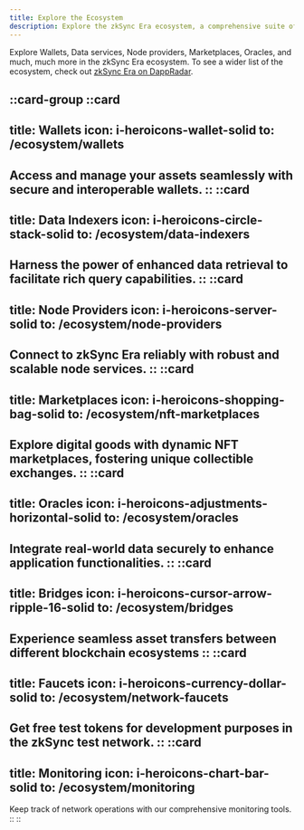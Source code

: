 ```yaml
---
title: Explore the Ecosystem
description: Explore the zkSync Era ecosystem, a comprehensive suite of services and tools from wallets to marketplaces that empower and enhance your experience.
---
```


Explore Wallets, Data services, Node providers, Marketplaces, Oracles, and much, much more
in the zkSync Era ecosystem.
To see a wider list of the ecosystem, check out [zkSync Era on DappRadar](https://zksync.dappradar.com/ecosystem).

::card-group
  ::card
  ---
  title: Wallets
  icon: i-heroicons-wallet-solid
  to: /ecosystem/wallets
  ---
  Access and manage your assets seamlessly with secure and interoperable wallets.
  ::
  ::card
  ---
  title: Data Indexers
  icon: i-heroicons-circle-stack-solid
  to: /ecosystem/data-indexers
  ---
  Harness the power of enhanced data retrieval to facilitate rich query capabilities.
  ::
  ::card
  ---
  title: Node Providers
  icon: i-heroicons-server-solid
  to: /ecosystem/node-providers
  ---
  Connect to zkSync Era reliably with robust and scalable node services.
  ::
  ::card
  ---
  title: Marketplaces
  icon: i-heroicons-shopping-bag-solid
  to: /ecosystem/nft-marketplaces
  ---
  Explore digital goods with dynamic NFT marketplaces, fostering unique collectible exchanges.
  ::
  ::card
  ---
  title: Oracles
  icon: i-heroicons-adjustments-horizontal-solid
  to: /ecosystem/oracles
  ---
  Integrate real-world data securely to enhance application functionalities.
  ::
  ::card
  ---
  title: Bridges
  icon: i-heroicons-cursor-arrow-ripple-16-solid
  to: /ecosystem/bridges
  ---
  Experience seamless asset transfers between different blockchain ecosystems
  ::
  ::card
  ---
  title: Faucets
  icon: i-heroicons-currency-dollar-solid
  to: /ecosystem/network-faucets
  ---
  Get free test tokens for development purposes in the zkSync test network.
  ::
  ::card
  ---
  title: Monitoring
  icon: i-heroicons-chart-bar-solid
  to: /ecosystem/monitoring
  ---
  Keep track of network operations with our comprehensive monitoring tools.
  ::
::
